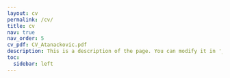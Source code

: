 ```yaml
---
layout: cv
permalink: /cv/
title: cv
nav: true
nav_order: 5
cv_pdf: CV_Atanackovic.pdf
description: This is a description of the page. You can modify it in '_pages/cv.md'. You can also change or remove the top pdf download button.
toc:
  sidebar: left
---
```

